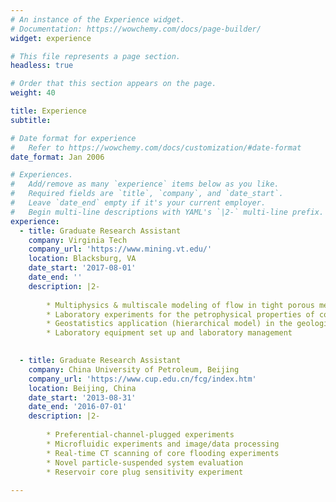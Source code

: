 ```yaml
---
# An instance of the Experience widget.
# Documentation: https://wowchemy.com/docs/page-builder/
widget: experience

# This file represents a page section.
headless: true

# Order that this section appears on the page.
weight: 40

title: Experience
subtitle:

# Date format for experience
#   Refer to https://wowchemy.com/docs/customization/#date-format
date_format: Jan 2006

# Experiences.
#   Add/remove as many `experience` items below as you like.
#   Required fields are `title`, `company`, and `date_start`.
#   Leave `date_end` empty if it's your current employer.
#   Begin multi-line descriptions with YAML's `|2-` multi-line prefix.
experience:
  - title: Graduate Research Assistant
    company: Virginia Tech
    company_url: 'https://www.mining.vt.edu/'
    location: Blacksburg, VA
    date_start: '2017-08-01'
    date_end: ''
    description: |2-
    
        * Multiphysics & multiscale modeling of flow in tight porous media by MATLAB and finite difference method
        * Laboratory experiments for the petrophysical properties of conventional and unconventional rock samples
        * Geostatistics application (hierarchical model) in the geological formation properties investigation
        * Laboratory equipment set up and laboratory management

        
  - title: Graduate Research Assistant
    company: China University of Petroleum, Beijing
    company_url: 'https://www.cup.edu.cn/fcg/index.htm'
    location: Beijing, China
    date_start: '2013-08-31'
    date_end: '2016-07-01'
    description: |2-
    
        * Preferential-channel-plugged experiments
        * Microfluidic experiments and image/data processing
        * Real-time CT scanning of core flooding experiments
        * Novel particle-suspended system evaluation
        * Reservoir core plug sensitivity experiment
       
---
```

